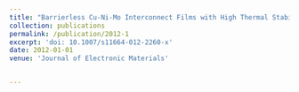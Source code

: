 ```yaml
---
title: "Barrierless Cu-Ni-Mo Interconnect Films with High Thermal Stability Against Silicide Formation"
collection: publications
permalink: /publication/2012-1
excerpt: 'doi: 10.1007/s11664-012-2260-x'
date: 2012-01-01
venue: 'Journal of Electronic Materials'


---
```



